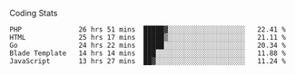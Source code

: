 Coding Stats
<!--START_SECTION:waka-->

```text
PHP              26 hrs 51 mins  █████▓░░░░░░░░░░░░░░░░░░░   22.41 %
HTML             25 hrs 17 mins  █████▒░░░░░░░░░░░░░░░░░░░   21.11 %
Go               24 hrs 22 mins  █████░░░░░░░░░░░░░░░░░░░░   20.34 %
Blade Template   14 hrs 14 mins  ███░░░░░░░░░░░░░░░░░░░░░░   11.88 %
JavaScript       13 hrs 27 mins  ██▓░░░░░░░░░░░░░░░░░░░░░░   11.24 %
```

<!--END_SECTION:waka-->
